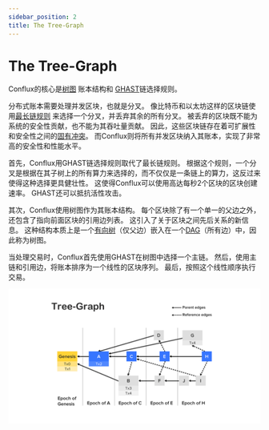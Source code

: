 ```yaml
---
sidebar_position: 2
title: The Tree-Graph
---
```


# The Tree-Graph

Conflux的核心是[树图](https://arxiv.org/pdf/1805.03870.pdf) 账本结构和 [GHAST](https://confluxnetwork.medium.com/conflux-research-group-ghast-mechanism-adaptive-weight-ghast-explained-part-1-ffe8224a7282)链选择规则。

分布式账本需要处理并发区块，也就是分叉。 像比特币和以太坊这样的区块链使用[最长链规则](https://confluxnetwork.medium.com/advantages-and-disadvantages-of-the-longest-chain-rule-bc27225a2728) 来选择一个分叉，并丢弃其余的所有分叉。 被丢弃的区块既不能为系统的安全性贡献，也不能为其吞吐量贡献。 因此，这些区块链存在着可扩展性和安全性之间的[固有冲突](https://eprint.iacr.org/2013/881.pdf)。 而Conflux则将所有并发区块纳入其账本，实现了非常高的安全性和性能水平。

首先，Conflux用GHAST链选择规则取代了最长链规则。 根据这个规则，一个分叉是根据在其子树上的所有算力来选择的，而不仅仅是一条链上的算力，这反过来使得这种选择更具健壮性。 这使得Conflux可以使用高达每秒2个区块的区块创建速率。 GHAST还可以抵抗活性攻击。

其次，Conflux使用树图作为其账本结构。 每个区块除了有一个单一的父边之外，还包含了指向前面区块的引用边列表。 这引入了关于区块之间先后关系的新信息。 这种结构本质上是一个[有向树](https://en.wikipedia.org/wiki/Polytree)（仅父边）嵌入在一个[DAG](https://en.wikipedia.org/wiki/Directed_acyclic_graph)（所有边）中，因此称为树图。

当处理交易时，Conflux首先使用GHAST在树图中选择一个主链。 然后，使用主链和引用边，将账本排序为一个线性的区块序列。 最后，按照这个线性顺序执行交易。

![Tree Graph](../../img/tree_graph.jpg)